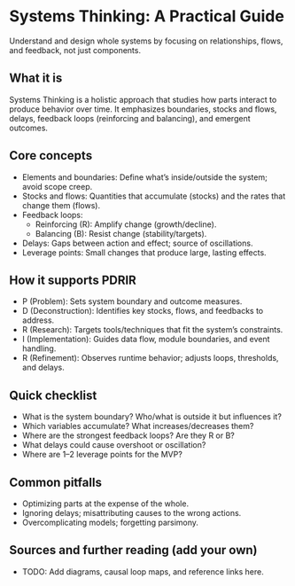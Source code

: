 # Systems Thinking: A Practical Guide

Understand and design whole systems by focusing on relationships, flows, and feedback, not just components.

## What it is

Systems Thinking is a holistic approach that studies how parts interact to produce behavior over time. It emphasizes boundaries, stocks and flows, delays, feedback loops (reinforcing and balancing), and emergent outcomes.

## Core concepts

- Elements and boundaries: Define what’s inside/outside the system; avoid scope creep.
- Stocks and flows: Quantities that accumulate (stocks) and the rates that change them (flows).
- Feedback loops:
  - Reinforcing (R): Amplify change (growth/decline).
  - Balancing (B): Resist change (stability/targets).
- Delays: Gaps between action and effect; source of oscillations.
- Leverage points: Small changes that produce large, lasting effects.

## How it supports PDRIR

- P (Problem): Sets system boundary and outcome measures.
- D (Deconstruction): Identifies key stocks, flows, and feedbacks to address.
- R (Research): Targets tools/techniques that fit the system’s constraints.
- I (Implementation): Guides data flow, module boundaries, and event handling.
- R (Refinement): Observes runtime behavior; adjusts loops, thresholds, and delays.

## Quick checklist

- What is the system boundary? Who/what is outside it but influences it?
- Which variables accumulate? What increases/decreases them?
- Where are the strongest feedback loops? Are they R or B?
- What delays could cause overshoot or oscillation?
- Where are 1–2 leverage points for the MVP?

## Common pitfalls

- Optimizing parts at the expense of the whole.
- Ignoring delays; misattributing causes to the wrong actions.
- Overcomplicating models; forgetting parsimony.

## Sources and further reading (add your own)

- TODO: Add diagrams, causal loop maps, and reference links here.

